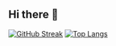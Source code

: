 ## Hi there 👋

[![GitHub Streak](http://github-readme-streak-stats.herokuapp.com?user=Resnick7&theme=highcontrast&hide_border=true&exclude_days=Sun%2CSat)](https://git.io/streak-stats)
[![Top Langs](https://github-readme-stats.vercel.app/api/top-langs/?username=Resnick7&layout=compact&theme=vision-friendly-dark)](https://github.com/anuraghazra/github-readme-stats)

<!--
**Resnick7/Resnick7** is a ✨ _special_ ✨ repository because its `README.md` (this file) appears on your GitHub profile.

Here are some ideas to get you started:

- 🔭 I’m currently working on ...
- 🌱 I’m currently learning ...
- 👯 I’m looking to collaborate on ...
- 🤔 I’m looking for help with ...
- 💬 Ask me about ...
- 📫 How to reach me: ...
- 😄 Pronouns: ...
- ⚡ Fun fact: ...
-->
